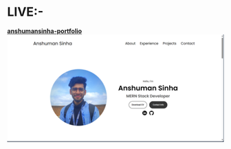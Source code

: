 # LIVE:- 
**[anshumansinha-portfolio](https://anshumansinha-portfolio.netlify.app)**
![banner](Banner.png)
